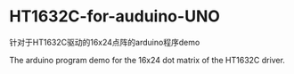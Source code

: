# HT1632C-for-auduino-UNO
针对于HT1632C驱动的16x24点阵的arduino程序demo

The arduino program demo for the 16x24 dot matrix of the HT1632C driver.
